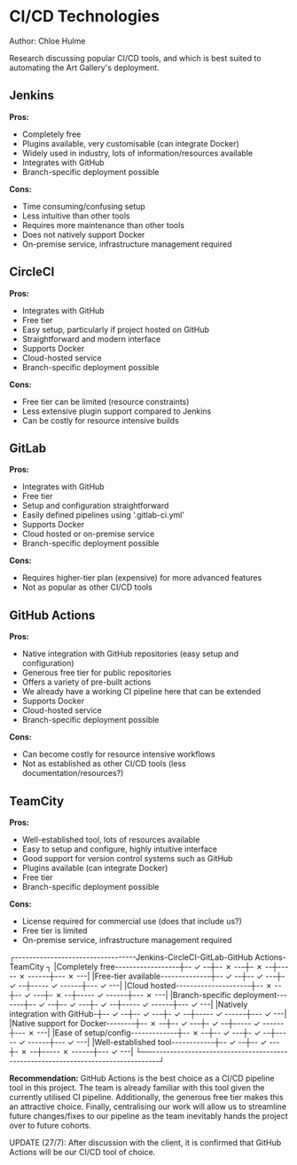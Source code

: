 # CI/CD Technologies

Author: Chloe Hulme

Research discussing popular CI/CD tools, and which is best suited to automating the Art Gallery's
deployment.

## Jenkins

**Pros:**

- Completely free
- Plugins available, very customisable (can integrate Docker)
- Widely used in industry, lots of information/resources available
- Integrates with GitHub
- Branch-specific deployment possible

**Cons:**

- Time consuming/confusing setup
- Less intuitive than other tools
- Requires more maintenance than other tools
- Does not natively support Docker
- On-premise service, infrastructure management required

## CircleCI

**Pros:**

- Integrates with GitHub
- Free tier
- Easy setup, particularly if project hosted on GitHub
- Straightforward and modern interface
- Supports Docker
- Cloud-hosted service
- Branch-specific deployment possible

**Cons:**

- Free tier can be limited (resource constraints)
- Less extensive plugin support compared to Jenkins
- Can be costly for resource intensive builds

## GitLab

**Pros:**

- Integrates with GitHub
- Free tier
- Setup and configuration straightforward
- Easily defined pipelines using ‘.gitlab-ci.yml’
- Supports Docker
- Cloud hosted or on-premise service
- Branch-specific deployment possible

**Cons:**

- Requires higher-tier plan (expensive) for more advanced features
- Not as popular as other CI/CD tools

## GitHub Actions

**Pros:**

- Native integration with GitHub repositories (easy setup and configuration)
- Generous free tier for public repositories
- Offers a variety of pre-built actions
- We already have a working CI pipeline here that can be extended
- Supports Docker
- Cloud-hosted service
- Branch-specific deployment possible

**Cons:**

- Can become costly for resource intensive workflows
- Not as established as other CI/CD tools (less documentation/resources?)

## TeamCity

**Pros:**

- Well-established tool, lots of resources available
- Easy to setup and configure, highly intuitive interface
- Good support for version control systems such as GitHub
- Plugins available (can integrate Docker)
- Free tier
- Branch-specific deployment possible

**Cons:**

- License required for commercial use (does that include us?)
- Free tier is limited
- On-premise service, infrastructure management required

┌----------------------------------Jenkins-CircleCI-GitLab-GitHub Actions-TeamCity ┐
|Completely free------------------┼-- ✓ --┼-- ✗ ---┼- ✗ --┼----- ✗ ------┼--- ✗ ---|
|Free-tier available--------------┼-- ✓ --┼-- ✓ ---┼- ✓ --┼----- ✓ ------┼--- ✓ ---|
|Cloud hosted---------------------┼-- ✗ --┼-- ✓ ---┼- ✗ --┼----- ✓ ------┼--- ✗ ---|
|Branch-specific deployment-------┼-- ✓ --┼-- ✓ ---┼- ✓ --┼----- ✓ ------┼--- ✓ ---|
|Natively integration with GitHub-┼-- ✓ --┼-- ✓ ---┼- ✓ --┼----- ✓ ------┼--- ✓ ---|
|Native support for Docker--------┼-- ✗ --┼-- ✓ ---┼- ✓ --┼----- ✓ ------┼--- ✗ ---|
|Ease of setup/config-------------┼-- ✗ --┼-- ✓ ---┼- ✓ --┼----- ✓ ------┼--- ✓ ---|
|Well-established tool------------┼-- ✓ --┼-- ✓ ---┼- ✗ --┼----- ✗ ------┼--- ✓ ---|
└──--------------------------------------------------------------------------------┘

**Recommendation:** GitHub Actions is the best choice as a CI/CD pipeline tool in this project. The
team is already familiar with this tool given the currently utilised CI pipeline. Additionally, the
generous free tier makes this an attractive choice. Finally, centralising our work will allow us to
streamline future changes/fixes to our pipeline as the team inevitably hands the project over to
future cohorts.

UPDATE (27/7): After discussion with the client, it is confirmed that GitHub Actions will be our
CI/CD tool of choice.
